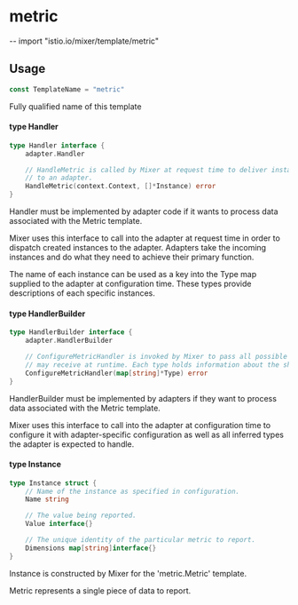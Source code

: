 # metric
--
    import "istio.io/mixer/template/metric"


## Usage

```go
const TemplateName = "metric"
```
Fully qualified name of this template

#### type Handler

```go
type Handler interface {
	adapter.Handler

	// HandleMetric is called by Mixer at request time to deliver instances to
	// to an adapter.
	HandleMetric(context.Context, []*Instance) error
}
```

Handler must be implemented by adapter code if it wants to process data
associated with the Metric template.

Mixer uses this interface to call into the adapter at request time in order to
dispatch created instances to the adapter. Adapters take the incoming instances
and do what they need to achieve their primary function.

The name of each instance can be used as a key into the Type map supplied to the
adapter at configuration time. These types provide descriptions of each specific
instances.

#### type HandlerBuilder

```go
type HandlerBuilder interface {
	adapter.HandlerBuilder

	// ConfigureMetricHandler is invoked by Mixer to pass all possible Types for instances that an adapter
	// may receive at runtime. Each type holds information about the shape of the instances.
	ConfigureMetricHandler(map[string]*Type) error
}
```

HandlerBuilder must be implemented by adapters if they want to process data
associated with the Metric template.

Mixer uses this interface to call into the adapter at configuration time to
configure it with adapter-specific configuration as well as all inferred types
the adapter is expected to handle.

#### type Instance

```go
type Instance struct {
	// Name of the instance as specified in configuration.
	Name string

	// The value being reported.
	Value interface{}

	// The unique identity of the particular metric to report.
	Dimensions map[string]interface{}
}
```

Instance is constructed by Mixer for the 'metric.Metric' template.

Metric represents a single piece of data to report.
